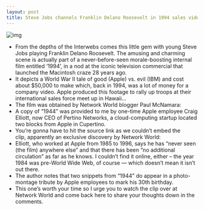 ```yaml
---
layout: post
title: Steve Jobs channels Franklin Delano Roosevelt in 1994 sales video
---
```

![img](http://media.idownloadblog.com/wp-content/uploads/2012/05/Steve-Jobs-channels-FDR-in-pre-1984-sales-video.jpg)
* From the depths of the Interwebs comes this little gem with young Steve Jobs playing Franklin Delano Roosevelt. The amusing and charming scene is actually part of a never-before-seen morale-boosting internal film entitled ‘1994’, in a nod at the iconic television commercial that launched the Macintosh craze 28 years ago.
* It depicts a World War II tale of good (Apple) vs. evil (IBM) and cost about $50,000 to make which, back in 1994, was a lot of money for a company video. Apple produced this footage to rally up troops at their international sales force meet up in Hawaii…
* The film was obtained by Network World blogger Paul McNamara:
* A copy of “1944” was provided to me by one-time Apple employee Craig Elliott, now CEO of Pertino Networks, a cloud-computing startup located two blocks from Apple in Cupertino.
* You’re gonna have to hit the source link as we couldn’t embed the clip, apparently an exclusive discovery by Network World:
* Elliott, who worked at Apple from 1985 to 1996, says he has “never seen (the film) anywhere else” and that there has been “no additional circulation” as far as he knows. I couldn’t find it online, either – the year 1984 was pre-World Wide Web, of course — which doesn’t mean it isn’t out there.
* The author notes that two snippets from “1944” do appear in a photo-montage tribute by Apple employees to mark his 30th birthday.
* This one’s worth your time so I urge you to watch the clip over at Network World and come back here to share your thoughts down in the comments.

